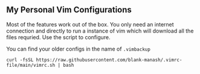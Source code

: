 ## My Personal Vim Configurations

Most of the features work out of the box.
You only need an internet connection and directly to run a instance of vim which will download all the files requried.
Use the script to configure.

You can find your older configs in the name of `.vimbackup`

```
curl -fsSL https://raw.githubusercontent.com/blank-manash/.vimrc-file/main/vimrc.sh | bash
```
